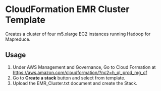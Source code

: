 # CloudFormation EMR Cluster Template

Creates a cluster of four m5.xlarge EC2 instances running Hadoop for Mapreduce. 


## Usage
1. Under AWS Management and Governance, Go to Cloud Formation at https://aws.amazon.com/cloudformation/?nc2=h_ql_prod_mg_cf
2. Go to **Create a stack** button and select from template. 
3. Upload the EMR_Cluster.txt document and create the Stack. 

